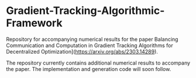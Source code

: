 # Gradient-Tracking-Algorithmic-Framework
Repository for accompanying numerical results for the paper Balancing Communication and Computation in Gradient Tracking Algorithms for Decentralized Optimization](https://arxiv.org/abs/2303.14289).

The repository currently contains additional numerical results to accompany the paper. The implementation and generation code will soon follow.


